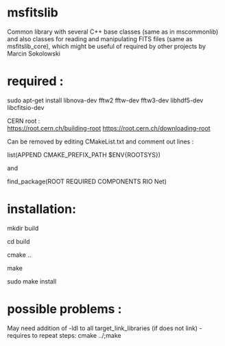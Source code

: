 # msfitslib 
Common library with several C++ base classes (same as in mscommonlib) and also classes for reading and manipulating FITS files (same as msfitslib_core), which might be useful of required by other projects by Marcin Sokolowski

# required :
   sudo apt-get install libnova-dev fftw2 fftw-dev fftw3-dev libhdf5-dev libcfitsio-dev


CERN root :   
   https://root.cern.ch/building-root
   https://root.cern.ch/downloading-root

   Can be removed by editing CMakeList.txt and comment out lines :
   
   list(APPEND CMAKE_PREFIX_PATH $ENV{ROOTSYS})
   
   and
   
   find_package(ROOT REQUIRED COMPONENTS RIO Net)


# installation:

mkdir build

cd build

cmake ..

make

sudo make install

# possible problems :

   May need addition of -ldl to all target_link_libraries (if does not link) - requires to repeat steps: cmake ../;make 
